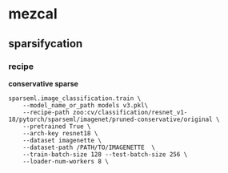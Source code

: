 # mezcal

## sparsifycation
### recipe

**conservative sparse**

```
sparseml.image_classification.train \
    --model_name_or_path models v3.pkl\
    --recipe-path zoo:cv/classification/resnet_v1-18/pytorch/sparseml/imagenet/pruned-conservative/original \
    --pretrained True \
    --arch-key resnet18 \
    --dataset imagenette \
    --dataset-path /PATH/TO/IMAGENETTE  \
    --train-batch-size 128 --test-batch-size 256 \
    --loader-num-workers 8 \
```




